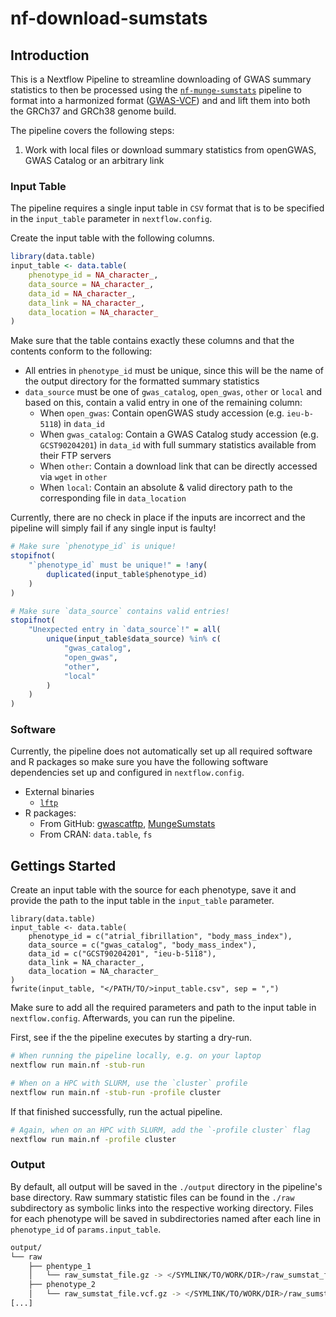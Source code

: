 # nf-download-sumstats

## Introduction

This is a Nextflow Pipeline to streamline downloading of GWAS summary
statistics to then be processed using the
[`nf-munge-sumstats`](https://github.com/comp-med/nf-munge-sumstats) pipeline
to format into a harmonized format
([GWAS-VCF](https://github.com/MRCIEU/gwas-vcf-specification)) and  and lift
them into both the GRCh37 and GRCh38 genome build. 

The pipeline covers the following steps:

1. Work with local files or download summary statistics from openGWAS, GWAS
   Catalog or an arbitrary link

### Input Table

The pipeline requires a single input table in `CSV` format that is to be
specified in the `input_table` parameter in `nextflow.config`.

Create the input table with the following columns.

```r
library(data.table)
input_table <- data.table(
    phenotype_id = NA_character_,
    data_source = NA_character_,
    data_id = NA_character_,
    data_link = NA_character_,
    data_location = NA_character_
)
```

Make sure that the table contains exactly these columns and that the contents
conform to the following:

* All entries in `phenotype_id` must be unique, since this will be the name of
  the output directory for the formatted summary statistics
* `data_source` must be one of `gwas_catalog`, `open_gwas`, `other` or `local`
  and based on this, contain a valid entry in one of the remaining column:
    * When `open_gwas`: Contain openGWAS study accession (e.g. `ieu-b-5118`) in `data_id`
    * When `gwas_catalog`: Contain a GWAS Catalog study accession (e.g.
      `GCST90204201`) in `data_id` with full summary statistics available from
      their FTP servers
    * When `other`: Contain a download link that can be directly accessed via
      `wget` in `other`
    * When `local`: Contain an absolute & valid directory path to the 
      corresponding file in `data_location`

Currently, there are no check in place if the inputs are incorrect and the
pipeline will simply fail if any single input is faulty!

```r
# Make sure `phenotype_id` is unique!
stopifnot(
    "`phenotype_id` must be unique!" = !any(
        duplicated(input_table$phenotype_id)
    )
)

# Make sure `data_source` contains valid entries! 
stopifnot(
    "Unexpected entry in `data_source`!" = all(
        unique(input_table$data_source) %in% c(
            "gwas_catalog", 
            "open_gwas",
            "other",
            "local"
        )
    )
)
```

### Software

Currently, the pipeline does not automatically set up all required software and
R packages so make sure you have the following software dependencies set up and
configured in `nextflow.config`.

* External binaries
    * [`lftp`](https://lftp.yar.ru/)
* R packages: 
    * From GitHub: [gwascatftp](https://github.com/comp-med/gwascatftp), [MungeSumstats](https://github.com/Al-Murphy/MungeSumstats)
    * From CRAN: `data.table`, `fs`

## Gettings Started

Create an input  table with the source for each phenotype, save it and provide
the path to the input table in the `input_table` parameter.

```
library(data.table)
input_table <- data.table(
    phenotype_id = c("atrial_fibrillation", "body_mass_index"),
    data_source = c("gwas_catalog", "body_mass_index"),
    data_id = c("GCST90204201", "ieu-b-5118"),
    data_link = NA_character_,
    data_location = NA_character_
)
fwrite(input_table, "</PATH/TO/>input_table.csv", sep = ",")
```

Make sure to add all the required parameters and path to the input table in
`nextflow.config`.  Afterwards, you can run the pipeline.

First, see if the the pipeline executes by starting a dry-run.

```bash
# When running the pipeline locally, e.g. on your laptop
nextflow run main.nf -stub-run 

# When on a HPC with SLURM, use the `cluster` profile
nextflow run main.nf -stub-run -profile cluster
```

If that finished successfully, run the actual pipeline.

```bash
# Again, when on an HPC with SLURM, add the `-profile cluster` flag
nextflow run main.nf -profile cluster
```

### Output

By default, all output will be saved in the `./output` directory in the
pipeline's base directory. Raw summary statistic files can be found in the
`./raw` subdirectory as symbolic links into the respective working directory.
Files for each phenotype will be saved in subdirectories named after each line
in `phenotype_id` of `params.input_table`.

```bash
output/
└── raw
    ├── phentype_1
    │   └── raw_sumstat_file.gz -> </SYMLINK/TO/WORK/DIR>/raw_sumstat_file.gz
    ├── phenotype_2
    │   └── raw_sumstat_file.vcf.gz -> </SYMLINK/TO/WORK/DIR>/raw_sumstat_file.vcf.gz
[...]
```
